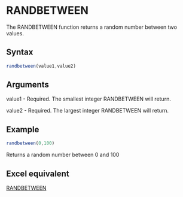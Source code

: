 # RANDBETWEEN

The RANDBETWEEN function returns a random number between two values.

## Syntax

```javascript
randbetween(value1,value2)
```

## Arguments

value1 - Required. The smallest integer RANDBETWEEN will return.

value2 - Required. The largest integer RANDBETWEEN will return.

## Example

```javascript
randbetween(0,100)
```

Returns a random number between 0 and 100

## Excel equivalent

[RANDBETWEEN](https://support.microsoft.com/en-us/office/randbetween-function-4cc7f0d1-87dc-4eb7-987f-a469ab381685)
